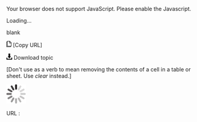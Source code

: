Your browser does not support JavaScript. Please enable the Javascript.

Loading...

blank

![Copy URL](blank_files/Copy.png) [Copy URL]

![Download](blank_files/Download.png)
Download topic

[Don't use as a verb to mean removing the contents of a cell in a table or sheet. Use *clear* instead.]

![In progress](blank_files/activity-large.gif)

URL :


